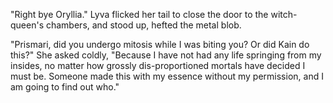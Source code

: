 "Right bye Oryllia." Lyva flicked her tail to close the door to the witch-queen's chambers, and stood up, hefted the metal blob.       

"Prismari, did you undergo mitosis while I was biting you? Or did Kain do this?" She asked coldly, "Because I have not had any life springing from my insides, no matter how grossly dis-proportioned mortals have decided I must be. Someone made this with my essence without my permission, and I am going to find out who."